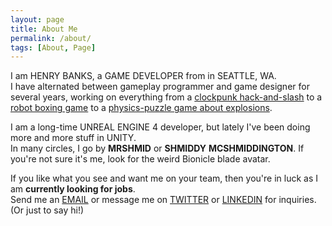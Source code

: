 ```yaml
---
layout: page
title: About Me
permalink: /about/
tags: [About, Page]
---
```


I am HENRY BANKS, a GAME DEVELOPER from in SEATTLE, WA.  
I have alternated between gameplay programmer and game designer for several years, working on everything from a
[clockpunk hack-and-slash](https://hbanks.itch.io/descent) to a [robot boxing game](https://hbanks.itch.io/junkbots) to a [physics-puzzle game about explosions](https://github.com/henry-banks/Explosive).

I am a long-time UNREAL ENGINE 4 developer, but lately I've been doing more and more stuff in UNITY.  
In many circles, I go by **MRSHMID** or **SHMIDDY** **MCSHMIDDINGTON**.  If you're not sure it's me, look for the weird Bionicle blade avatar.

If you like what you see and want me on your team, then you're in luck as I am **currently looking for jobs**.  
Send me an [EMAIL](mailto:hbanks410@gmail.com) or message me on [TWITTER](https://twitter.com/McShmiddington) or [LINKEDIN](https://www.linkedin.com/in/henry-banks/) for inquiries. (Or just to say hi!)